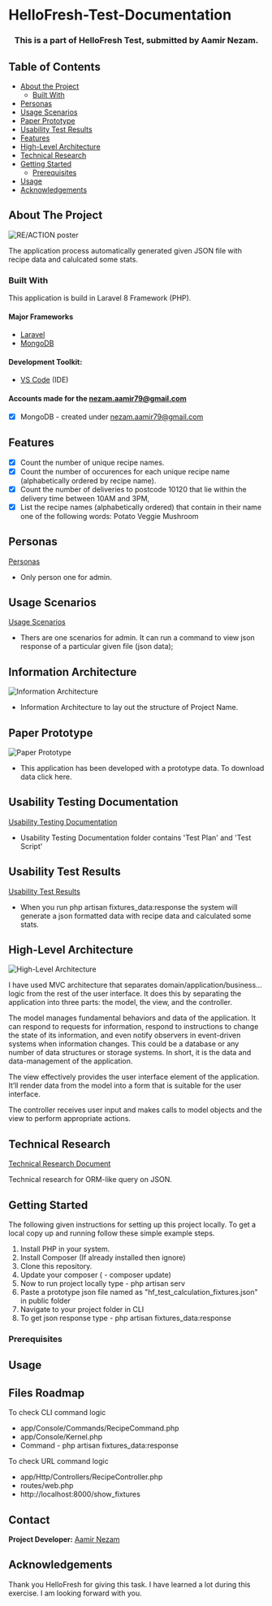 <!--
*** Thanks for checking out this README Template. If you have a suggestion that would
*** make this better, please fork the repo and create a pull request or simply open
*** an issue with the tag "enhancement".
*** Thanks again! Now go create something AMAZING! :D
-->
# HelloFresh-Test-Documentation

<!-- PROJECT Name -->
<p align="center">
  <h3 align="center">This is a part of HelloFresh Test, submitted by Aamir Nezam.</h3>
</p>

<!-- TABLE OF CONTENTS -->

## Table of Contents

- [About the Project](#about-the-project)
  - [Built With](#built-with)
- [Personas](#personas)
- [Usage Scenarios](#usage-scenario)
- [Paper Prototype](#paper-prototype)
- [Usability Test Results](#usability-test-results)
- [Features](#features)
- [High-Level Architecture](#high-level-architecture)
- [Technical Research](#technical-research)
- [Getting Started](#getting-started)
  - [Prerequisites](#prerequisites)
- [Usage](#usage)
- [Acknowledgements](#acknowledgements)

<!-- ABOUT THE PROJECT -->

## About The Project

![RE/ACTION poster]()

The application process automatically generated given JSON file with recipe data and calulcated some stats.

### Built With

This application is build in Laravel 8 Framework (PHP).

#### Major Frameworks

- [Laravel](https://laravel.com/)
- [MongoDB](https://www.mongodb.com/)

#### Development Toolkit:

- [VS Code](https://code.visualstudio.com/) (IDE)

#### Accounts made for the nezam.aamir79@gmail.com

- [x] MongoDB - created under nezam.aamir79@gmail.com

<!-- Features list -->

## Features

- [x] Count the number of unique recipe names.
- [x] Count the number of occurences for each unique recipe name (alphabetically ordered by recipe name).
- [x] Count the number of deliveries to postcode 10120 that lie within the delivery time between 10AM and 3PM,
- [x] List the recipe names (alphabetically ordered) that contain in their name one of the following words:
Potato
Veggie
Mushroom

<!-- Personas -->

## Personas

[Personas]()

- Only person one for admin.

<!-- Usage Scenarios -->

## Usage Scenarios

[Usage Scenarios]()

- Thers are one scenarios for admin. It can run a command to view json response of a particular given file (json data);

<!-- Information Architecture -->

## Information Architecture

![Information Architecture]()

- Information Architecture to lay out the structure of Project Name.

<!-- Paper Prototype -->

## Paper Prototype

![Paper Prototype]()
- This application has been developed with a prototype data. To download data click here.

<!-- Usability Testing Documentation -->

## Usability Testing Documentation

[Usability Testing Documentation]()

- Usability Testing Documentation folder contains 'Test Plan' and 'Test Script'

<!-- Usability Test Results -->

## Usability Test Results

[Usability Test Results]()

- When you run php artisan  fixtures_data:response the system will generate a json formatted data with recipe data and calculated some stats.

<!-- High-Level Architecture -->

## High-Level Architecture

![High-Level Architecture]()

I have used MVC architecture that separates domain/application/business…logic from the rest of the user interface. It does this by separating the application into three parts: the model, the view, and the controller.

The model manages fundamental behaviors and data of the application. It can respond to requests for information, respond to instructions to change the state of its information, and even notify observers in event-driven systems when information changes. This could be a database or any number of data structures or storage systems. In short, it is the data and data-management of the application.

The view effectively provides the user interface element of the application. It’ll render data from the model into a form that is suitable for the user interface.

The controller receives user input and makes calls to model objects and the view to perform appropriate actions.

<!-- Technical Research -->

## Technical Research

[Technical Research Document]()

Technical research for ORM-like query on JSON.

<!-- Getting Started -->

## Getting Started

The following given instructions for setting up this project locally.
To get a local copy up and running follow these simple example steps.

1. Install PHP in your system.
2. Install Composer (If already installed then ignore)
3. Clone this repository.
4. Update your composer ( - composer update)
5. Now to run project locally type - php artisan serv
6. Paste a prototype json file named as "hf_test_calculation_fixtures.json" in public folder
7. Navigate to your project folder in CLI
8. To get json response type - php artisan  fixtures_data:response

### Prerequisites

## Usage

<!-- Files ROADMAP -->

## Files Roadmap

To check CLI command logic 
- app/Console/Commands/RecipeCommand.php
- app/Console/Kernel.php
- Command - php artisan fixtures_data:response

To check URL command logic 
- app/Http/Controllers/RecipeController.php
- routes/web.php
- http://localhost:8000/show_fixtures
<!-- Contact -->
## Contact

**Project Developer:** [Aamir Nezam](mailto:nezam.aamir79@gmail.com)

<!-- Acknowledgements -->
## Acknowledgements

Thank you HelloFresh for giving this task. I have learned a lot during this exercise. I am looking forward with you.
